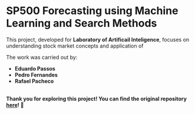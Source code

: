 # SP500 Forecasting using Machine Learning and Search Methods

This project, developed for **Laboratory of Artificail Inteligence**, focuses on understanding stock market concepts and application of 


The work was carried out by:

 - **Eduardo Passos**
 - **Pedro Fernandes**
 - **Rafael Pacheco**
 
\
**Thank you for exploring this project! You can find the original repository [here](https://github.com/rafa907p/SP500-Using-ML-and-Search-Methods.git)! 🚀**

